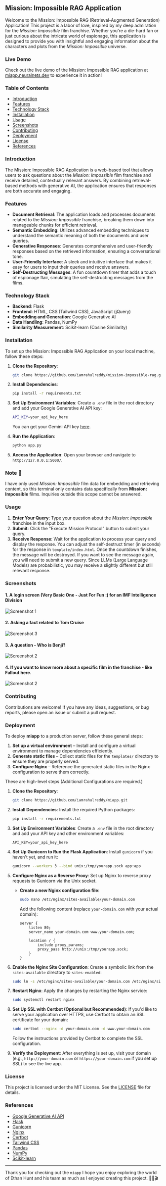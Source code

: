 ## Mission: Impossible RAG Application

Welcome to the Mission: Impossible RAG (Retrieval-Augmented Generation) Application! This project is a labor of love, inspired by my deep admiration for the *Mission: Impossible* film franchise. Whether you're a die-hard fan or just curious about the intricate world of espionage, this application is designed to provide you with insightful and engaging information about the characters and plots from the *Mission: Impossible* universe.

### **Live Demo**
Check out the live demo of the Mission: Impossible RAG application at [miapp.neuralnets.dev](https://miapp.neuralnets.dev) to experience it in action!

### Table of Contents
- [Introduction](#introduction)
- [Features](#features)
- [Technology Stack](#technology-stack)
- [Installation](#installation)
- [Usage](#usage)
- [Screenshots](#screenshots)
- [Contributing](#contributing)
- [Deployment](#deployment)
- [License](#license)
- [References](#references)

### Introduction

The Mission: Impossible RAG Application is a web-based tool that allows users to ask questions about the *Mission: Impossible* film franchise and receive detailed, contextually relevant answers. By combining retrieval-based methods with generative AI, the application ensures that responses are both accurate and engaging.

### Features

- **Document Retrieval**: The application loads and processes documents related to the *Mission: Impossible* franchise, breaking them down into manageable chunks for efficient retrieval.
- **Semantic Embedding**: Utilizes advanced embedding techniques to understand the semantic meaning of both the documents and user queries.
- **Generative Responses**: Generates comprehensive and user-friendly responses based on the retrieved information, ensuring a conversational tone.
- **User-Friendly Interface**: A sleek and intuitive interface that makes it easy for users to input their queries and receive answers.
- **Self-Destructing Messages**: A fun countdown timer that adds a touch of espionage flair, simulating the self-destructing messages from the films.

### Technology Stack

- **Backend**: Flask
- **Frontend**: HTML, CSS (Tailwind CSS), JavaScript (jQuery)
- **Embedding and Generation**: Google Generative AI
- **Data Handling**: Pandas, NumPy
- **Similarity Measurement**: Scikit-learn (Cosine Similarity)

### Installation

To set up the Mission: Impossible RAG Application on your local machine, follow these steps:

1. **Clone the Repository**:
   ```bash
   git clone https://github.com/iamrahulreddy/mission-impossible-rag.git
   ```

2. **Install Dependencies**:
   ```bash
   pip install -r requirements.txt
   ```

3. **Set Up Environment Variables**:
   Create a `.env` file in the root directory and add your Google Generative AI API key:
   ```bash
   API_KEY=your_api_key_here
   ```
   You can get your Gemini API key [here](https://ai.google.dev/gemini-api/docs/api-key).

4. **Run the Application**:
   ```bash
   python app.py
   ```

5. **Access the Application**:
   Open your browser and navigate to `http://127.0.0.1:5000/`.

### Note 📝

I have only used *Mission: Impossible* film data for embedding and retrieving content, so this terminal only contains data specifically from **Mission: Impossible** films. Inquiries outside this scope cannot be answered.

### Usage

1. **Enter Your Query**: Type your question about the *Mission: Impossible* franchise in the input box.
2. **Submit**: Click the "Execute Mission Protocol" button to submit your query.
3. **Receive Response**: Wait for the application to process your query and display the response. You can adjust the self-destruct timer (in seconds) for the response in `template/index.html`. Once the countdown finishes, the message will be destroyed. If you want to see the message again, you will need to submit a new query. Since LLMs (Large Language Models) are probabilistic, you may receive a slightly different but still relevant response.

### Screenshots

#### 1. A login screen (Very Basic One - Just For Fun :) for an IMF Intelligence Division
<img src="screenshots/Screenshot - 1.jpeg" alt="Screenshot 1" style="display: block; margin: 0 auto;">

#### 2. Asking a fact related to Tom Cruise
<img src="screenshots/Screenshot - 2.png.jpeg" alt="Screenshot 3" style="display: block; margin: 0 auto;">

#### 3. A question - Who is Benji?
<img src="screenshots/Screenshot - 3.jpeg" alt="Screenshot 2" style="display: block; margin: 0 auto;">

#### 4. If you want to know more about a specific film in the franchise - like Fallout here.
<img src="screenshots/Screenshot - 3.jpeg" alt="Screenshot 2" style="display: block; margin: 0 auto;">

### Contributing

Contributions are welcome! If you have any ideas, suggestions, or bug reports, please open an issue or submit a pull request. 

### Deployment

To deploy **miapp** to a production server, follow these general steps:  

1. **Set up a virtual environment** – Install and configure a virtual environment to manage dependencies efficiently.  
2. **Generate static files** – Collect static files for the `templates/` directory to ensure they are properly served.  
3. **Configure Nginx** – Reference the generated static files in the Nginx configuration to serve them correctly.  

These are high-level steps (Additional Configurations are required.)

1. **Clone the Repository**:
   ```bash
   git clone https://github.com/iamrahulreddy/miapp.git
   ```

2. **Install Dependencies**:
   Install the required Python packages:
   ```bash
   pip install -r requirements.txt
   ```

3. **Set Up Environment Variables**:
   Create a `.env` file in the root directory and add your API key and other environment variables:
   ```env
   API_KEY=your_api_key_here
   ```
   
4. **Set Up Gunicorn to Run the Flask Application**:
   Install `gunicorn` if you haven't yet, and run it:
   ```bash
   gunicorn --workers 3 --bind unix:/tmp/yourapp.sock app:app
   ```

5. **Configure Nginx as a Reverse Proxy**:
   Set up Nginx to reverse proxy requests to Gunicorn via the Unix socket.

   - **Create a new Nginx configuration file**:
     ```bash
     sudo nano /etc/nginx/sites-available/your-domain.com
     ```

     Add the following content (replace `your-domain.com` with your actual domain):
     ```nginx
     server {
         listen 80;
         server_name your-domain.com www.your-domain.com;

         location / {
             include proxy_params;
             proxy_pass http://unix:/tmp/yourapp.sock;
         }
     }
     ```

6. **Enable the Nginx Site Configuration**:
   Create a symbolic link from the `sites-available` directory to `sites-enabled`:
   ```bash
   sudo ln -s /etc/nginx/sites-available/your-domain.com /etc/nginx/sites-enabled/
   ```

7. **Restart Nginx**:
   Apply the changes by restarting the Nginx service:
   ```bash
   sudo systemctl restart nginx
   ```

8. **Set Up SSL with Certbot (Optional but Recommended)**:
   If you'd like to serve your application over HTTPS, use Certbot to obtain an SSL certificate for your domain:
   ```bash
   sudo certbot --nginx -d your-domain.com -d www.your-domain.com
   ```

   Follow the instructions provided by Certbot to complete the SSL configuration.

9. **Verify the Deployment**:
   After everything is set up, visit your domain (e.g., `http://your-domain.com` or `https://your-domain.com` if you set up SSL) to see the live app.

### License

This project is licensed under the MIT License. See the [LICENSE](LICENSE) file for details.

### References

-   [Google Generative AI API](https://ai.google.dev/gemini-api/docs/api-key)
-   [Flask](https://flask.palletsprojects.com/)
-   [Gunicorn](https://gunicorn.org/)
-   [Nginx](https://nginx.org/)
-   [Certbot](https://certbot.eff.org/)
-   [Tailwind CSS](https://tailwindcss.com/)
-   [Pandas](https://pandas.pydata.org/)
-   [NumPy](https://numpy.org/)
-   [Scikit-learn](https://scikit-learn.org/)

---

Thank you for checking out the `miapp` I hope you enjoy exploring the world of Ethan Hunt and his team as much as I enjoyed creating this project. 🕵️‍♂️🎬
